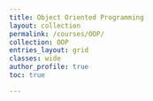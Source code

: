 ```yaml
---
title: Object Oriented Programming
layout: collection
permalink: /courses/OOP/
collection: OOP
entries_layout: grid
classes: wide
author_profile: true
toc: true

---
```



